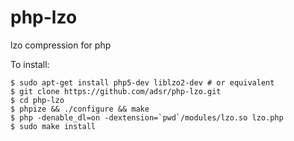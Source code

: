 php-lzo
=======

lzo compression for php

To install:

    $ sudo apt-get install php5-dev liblzo2-dev # or equivalent
    $ git clone https://github.com/adsr/php-lzo.git
    $ cd php-lzo
    $ phpize && ./configure && make
    $ php -denable_dl=on -dextension=`pwd`/modules/lzo.so lzo.php
    $ sudo make install
